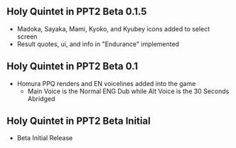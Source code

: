 ## Holy Quintet in PPT2 Beta 0.1.5
- Madoka, Sayaka, Mami, Kyoko, and Kyubey icons added to select screen
- Result quotes, ui, and info in "Endurance" implemented

## Holy Quintet in PPT2 Beta 0.1
- Homura PPQ renders and EN voicelines added into the game
  - Main Voice is the Normal ENG Dub while Alt Voice is the 30 Seconds Abridged

## Holy Quintet in PPT2 Beta Initial
- Beta Initial Release
